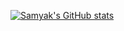 [![Samyak's GitHub stats](https://github-readme-stats.vercel.app/api?username=samyakOO7show_icons=true&theme=radical)](https://github.com/samyakOO7/github-readme-stats)
